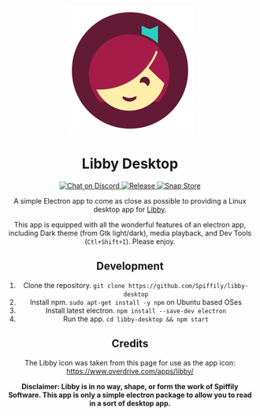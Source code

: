 <div align=center>

![Libby Desktop](./libby-mascot.svg)
# Libby Desktop

<a href="https://discord.gg/yf4UDea">
<img src="https://img.shields.io/discord/735879930348306554?color=631A35&logo=discord&logoColor=white" alt="Chat on Discord" />
</a>
<a href="https://github.com/Spiffily/coronado-app/releases">
<img  alt="Release" src="https://img.shields.io/badge/release-0.0.0-A61C49" />
</a>
<a href="https://snapcraft.io/coronado-app">
<img src="https://img.shields.io/badge/snap-0.0.0-29CFC3?logo=snapcraft&logoColor=white" alt="Snap Store" />
</a>

A simple Electron app to come as close as possible to providing a Linux desktop app for [Libby](https://www.overdrive.com/apps/libby/).

This app is equipped with all the wonderful features of an electron app, including Dark theme (from Gtk light/dark), media playback, and Dev Tools (`Ctl+Shift+I`). Please enjoy.

## Development
1. Clone the repository. `git clone https://github.com/Spiffily/libby-desktop`
2. Install npm. `sudo apt-get install -y npm` on Ubuntu based OSes
3. Install latest electron. `npm install --save-dev electron`
4. Run the app. `cd libby-desktop && npm start`

## Credits
The Libby icon was taken from this page for use as the app icon: https://www.overdrive.com/apps/libby/

**Disclaimer: Libby is in no way, shape, or form the work of Spiffily Software. This app is only a simple electron package to allow you to read in a sort of desktop app.**

</div>
